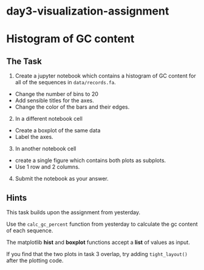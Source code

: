# day3-visualization-assignment

# Histogram of GC content

## The Task

1. Create a jupyter notebook which contains a histogram of GC content
for all of the sequences in ```data/records.fa```.
  - Change the number of bins to 20
  - Add sensible titles for the axes.
  - Change the color of the bars and their edges.

2. In a different notebook cell
  - Create a boxplot of the same data
  - Label the axes.

3. In another notebook cell
  - create a single figure which contains both plots as subplots.
  - Use 1 row and 2 columns.

4. Submit the notebook as your answer.


## Hints

This task builds upon the assignment from yesterday.

Use the ```calc_gc_percent``` function from yesterday to calculate the gc content of each sequence.

The matplotlib **hist** and **boxplot** functions accept a **list** of values as input.

If you find that the two plots in task 3 overlap, try adding ```tight_layout()``` after the plotting code.
